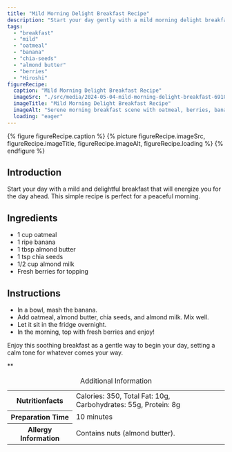```yaml
---
title: "Mild Morning Delight Breakfast Recipe"
description: "Start your day gently with a mild morning delight breakfast recipe that's easy and nourishing. This oatmeal dish is topped with fresh berries for a soothing morning treat."
tags:
  - "breakfast"
  - "mild"
  - "oatmeal"
  - "banana"
  - "chia-seeds"
  - "almond butter"
  - "berries"
  - "Hiroshi"
figureRecipe: 
  caption: "Mild Morning Delight Breakfast Recipe"
  imageSrc: "./src/media/2024-05-04-mild-morning-delight-breakfast-6910.png"
  imageTitle: "Mild Morning Delight Breakfast Recipe"
  imageAlt: "Serene morning breakfast scene with oatmeal, berries, banana, almond butter, chia seeds, and almond milk on a minimalist table"
  loading: "eager"
---
```


{% figure figureRecipe.caption %}
{% picture figureRecipe.imageSrc, figureRecipe.imageTitle, figureRecipe.imageAlt, figureRecipe.loading %}
{% endfigure %}

## Introduction

Start your day with a mild and delightful breakfast that will energize you for the day ahead. This simple recipe is perfect for a peaceful morning.

## Ingredients

- 1 cup oatmeal
- 1 ripe banana
- 1 tbsp almond butter
- 1 tsp chia seeds
- 1/2 cup almond milk
- Fresh berries for topping

## Instructions

- In a bowl, mash the banana.
- Add oatmeal, almond butter, chia seeds, and almond milk. Mix well.
- Let it sit in the fridge overnight.
- In the morning, top with fresh berries and enjoy!

Enjoy this soothing breakfast as a gentle way to begin your day, setting a calm tone for whatever comes your way.

**

<table><caption class='sr-only'>Additional Information</caption><tr><th>Nutritionfacts</th><td>Calories: 350, Total Fat: 10g, Carbohydrates: 55g, Protein: 8g&nbsp;</td></tr><tr><th>Preparation Time</th><td>10 minutes&nbsp;</td></tr><tr><th>Allergy Information</th><td>Contains nuts (almond butter).&nbsp;</td></tr></table>

